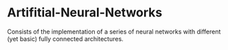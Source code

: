 # Artifitial-Neural-Networks
Consists of the implementation of a series of neural networks with different (yet basic) fully connected architectures.
